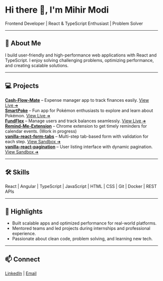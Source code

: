 # Hi there 👋, I'm Mihir Modi  
Frontend Developer | React & TypeScript Enthusiast | Problem Solver  

---

## 🚀 About Me
I build user-friendly and high-performance web applications with React and TypeScript. I enjoy solving challenging problems, optimizing performance, and creating scalable solutions.  

---

## 💻 Projects

**[Cash-Flow-Mate](https://github.com/MihirModi14/Cash-Flow-Mate)** – Expense manager app to track finances easily. [View Live ➜](cashflowmate.netlify.app/)  
**[SmartPoke](https://github.com/MihirModi14/SmartPoke)** – Fun app for Pokémon enthusiasts to explore and learn about Pokémon. [View Live ➜](smartpoke.netlify.app/)  
**[FundFlex](https://github.com/MihirModi14/FundFlex)** – Manage users and track balances seamlessly. [View Live ➜](fundflex.netlify.app)  
**[Remind-Me-Extension](https://github.com/MihirModi14/Remind-Me-Extension)** – Chrome extension to get timely reminders for calendar events. (Work in progress)    
**[vanilla-react-form-tabs](https://github.com/MihirModi14/vanilla-react-form-tabs)** – Multi-step tab-based form with validation for each step. [View Sandbox ➜](https://codesandbox.io/p/github/MihirModi14/vanilla-react-form-tabs)  
**[vanilla-react-pagination](https://github.com/MihirModi14/vanilla-react-pagination)** – User listing interface with dynamic pagination. [View Sandbox ➜](https://codesandbox.io/p/github/MihirModi14/vanilla-react-pagination)

---

## 🛠 Skills
React | Angular | TypeScript | JavaScript | HTML | CSS | Git | Docker | REST APIs  

---

## 🌟 Highlights
- Built scalable apps and optimized performance for real-world platforms.  
- Mentored teams and led projects during internships and professional experience.  
- Passionate about clean code, problem solving, and learning new tech.  

---

## 📫 Connect
[LinkedIn](https://www.linkedin.com/in/mihirmodi14/) | [Email](mailto:modimihir960@gmail.com)
